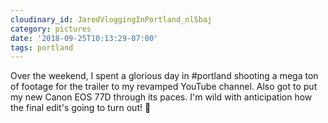 ```yaml
---
cloudinary_id: JaredVloggingInPortland_nl5baj
category: pictures
date: '2018-09-25T10:13:29-07:00'
tags: portland
---
```


Over the weekend, I spent a glorious day in #portland shooting a mega ton of footage for the trailer to my revamped YouTube channel. Also got to put my new Canon EOS 77D through its paces. I'm wild with anticipation how the final edit's going to turn out! 🙌‬
